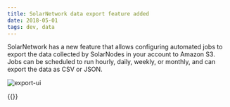 ```yaml
---
title: SolarNetwork data export feature added
date: 2018-05-01
tags: dev, data
---
```

SolarNetwork has a new feature that allows configuring automated jobs to export the data
collected by SolarNodes in your account to Amazon S3. Jobs can be scheduled to run hourly,
daily, weekly, or monthly, and can export the data as CSV or JSON.

<!--more-->

![export-ui](/img/news/solaruser-data-export-ui.png)

{{<shoutout img="/img/news/evident-logo-120.png" name="Evident" url="https://www.evident.co.nz/"/>}}
